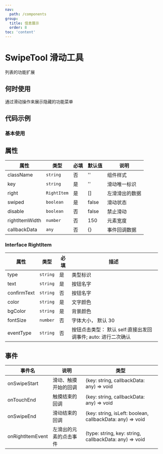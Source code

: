 ```yaml
---
nav:
  path: /components
group:
  title: 信息展示
  order: 8
toc: 'content'
---
```


# SwipeTool 滑动工具
列表的功能扩展
## 何时使用
通过滑动操作来展示隐藏的功能菜单

## 代码示例

### 基本使用
<code src='../../demo/pages/SwipeTool'></code>


## 属性
|属性           |类型        |必填  |默认值  |说明   |
| ------------ |------------|-----|-------|--------------|
|className     | `string`   | 否  | ''    | 组件样式       |
|key           | `string`   | 是  | ''    | 滑动唯一标识    |
|right         | `RightItem`| 是  | []    | 左滑滑出的数据  |
|swiped        | `boolean`  | 是  | false | 滑动状态       |
|disable       | `boolean`  | 否  | false | 禁止滑动       |
|rightItemWidth| `number`   | 否  | 150   | 元素宽度       |
|callbackData  | `any`      | 否  | {}    | 事件回调数据    |

### Interface RightItem

| 属性        | 类型          |必填   | 描述                                                         |
| ---------   | ------------ |------|-------------------------------------------------------------|
| type        | `string`     |  是  |类型标识                                                      |
| text        | `string`     |  是  |按钮名字                                                      |
| confirmText | `string`     |  否  |按钮名字                                                      |
| color       | `string`     |  是  |文字颜色                                                      |
| bgColor     | `string`     |  是  |背景颜色                                                      |
| fontSize    | `number`     |  否  |字体大小， 默认 30                                             |
| eventType   | `string`     |  否  |按钮点击类型： 默认 self:直接出发回调事件; auto: 进行二次确认        |

## 事件
|事件名             | 说明                | 类型                                                      |
| -----------------|--------------------|-----------------------------------------------------------|
| onSwipeStart     | 滑动、触摸开始的回调  | (key: string, callbackData: any) => void                  |
| onTouchEnd       | 触摸结束的回调       | (key: string, callbackData: any) => void                  |
| onSwipeEnd       | 滑动结束的回调       | (key: string, isLeft: boolean, callbackData: any) => void |
| onRightItemEvent | 左滑出的元素的点击事件 | (type: string, key: string, callbackData: any) => void    |

